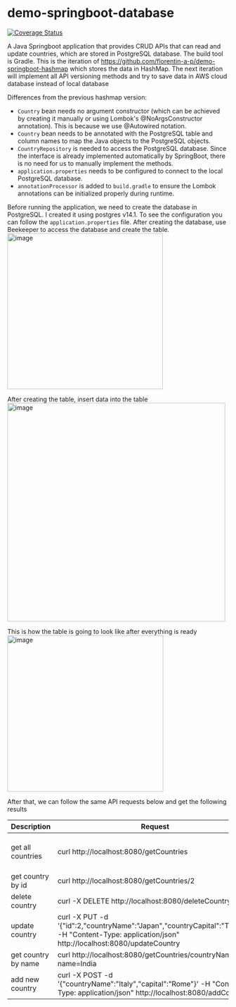 # demo-springboot-database

[![Coverage Status](https://coveralls.io/repos/github/florentin-a-p/demo-springboot-database/badge.svg)](https://coveralls.io/github/florentin-a-p/demo-springboot-database)

A Java Springboot application that provides CRUD APIs that can read and update countries, which are stored in PostgreSQL database. The build tool is Gradle. This is the iteration of https://github.com/florentin-a-p/demo-springboot-hashmap which stores the data in HashMap. The next iteration will implement all API versioning methods and try to save data in AWS cloud database instead of local database

Differences from the previous hashmap version:
- `Country` bean needs no argument constructor (which can be achieved by creating it manually or using Lombok's @NoArgsConstructor annotation). This is because we use @Autowired notation.
- `Country` bean needs to be annotated with the PostgreSQL table and column names to map the Java objects to the PostgreSQL objects.
- `CountryRepository` is needed to access the PostgreSQL database. Since the interface is already implemented automatically by SpringBoot, there is no need for us to manually implement the methods.
- `application.properties` needs to be configured to connect to the local PostgreSQL database.
- `annotationProcessor` is added to `build.gradle` to ensure the Lombok annotations can be initialized properly during runtime.

Before running the application, we need to create the database in PostgreSQL. 
I created it using postgres v14.1. To see the configuration you can follow the `application.properties` file. 
After creating the database, use Beekeeper to access the database and create the table. <br/>
<img width="354" alt="image" src="https://user-images.githubusercontent.com/52971362/191016573-15e0e13e-252d-4120-8245-5c5ad47641ad.png">

After creating the table, insert data into the table <br/>
<img width="496" alt="image" src="https://user-images.githubusercontent.com/52971362/191016695-68ca4751-18e1-44d8-906f-98be607e6f6b.png">

This is how the table is going to look like after everything is ready <br/>
<img width="355" alt="image" src="https://user-images.githubusercontent.com/52971362/191016769-db5af45e-650c-4e8e-bbd2-03a65da3b00f.png">

After that, we can follow the same API requests below and get the following results

| **Description**     | **Request**                                                                                                                                       | **Expected Response**                                                                                                                                                     |
|---------------------|---------------------------------------------------------------------------------------------------------------------------------------------------|---------------------------------------------------------------------------------------------------------------------------------------------------------------------------|
| get all countries   | curl http://localhost:8080/getCountries                                                                                                           | [{"id":1,"countryName":"Indonesia","capital":"Jakarta"},{"id":2,"countryName":"Malaysia","capital":"Kuala Lumpur"},{"id":3,"countryName":"Thailand","capital":"Bangkok"}] |
| get country by id   | curl http://localhost:8080/getCountries/2                                                                                                         | {"id":2,"countryName":"Malaysia","capital":"Kuala Lumpur"}                                                                                                                |
| delete country      | curl -X DELETE  http://localhost:8080/deleteCountry/1                                                                                             | {"msg":"country deleted"}                                                                                                                                                 |
| update country      | curl -X PUT -d '{"id":2,"countryName":"Japan","countryCapital":"Tokyo"}' -H "Content-Type: application/json"  http://localhost:8080/updateCountry | {"id":2,"countryName":"Japan","capital":"Tokyo"}                                                                                                                          |
| get country by name | curl http://localhost:8080/getCountries/countryName?name=India                                                                                    | {"id":0,"countryName":"NONE","capital":"NONE"}                                                                                                                            |
| add new country     | curl -X POST -d '{"countryName":"Italy","capital":"Rome"}' -H "Content-Type: application/json"  http://localhost:8080/addCountry                  | {"id":4,"countryName":"Italy","capital":"Rome"}                                                                                                                           |


